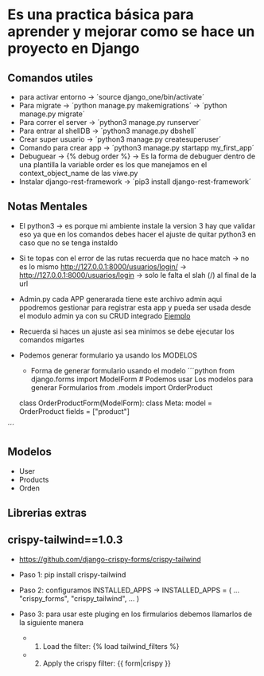 # Es una practica básica para aprender y mejorar como se hace un proyecto en Django 

## Comandos utiles 
- para activar entorno -> ´source django_one/bin/activate´
- Para migrate -> ´python manage.py makemigrations´ -> ´python manage.py migrate´
- Para correr el server -> ´python3 manage.py runserver´
- Para entrar al shellDB -> ´python3 manage.py dbshell´
- Crear super usuario -> ´python3 manage.py createsuperuser´
- Comando para crear app ->  ´python3 manage.py startapp my_first_app´
- Debuguear -> {% debug order %} -> Es la forma de debuguer dentro de una plantilla la variable order es los que manejamos en el context_object_name de 
las viwe.py
- Instalar django-rest-framework -> ´pip3 install django-rest-framework´



## Notas Mentales 
- El python3 -> es porque mi ambiente instale la version 3 hay que validar eso ya que en los comandos debes hacer el ajuste de quitar python3 en caso que no se tenga instaldo 
- Si te topas con el error de las rutas recuerda que no hace match -> no es lo mismo http://127.0.0.1:8000/usuarios/login/ -> http://127.0.0.1:8000/usuarios/login -> solo le falta el slah (/) al final de la url 
- Admin.py cada APP generarada tiene este archivo admin aqui ppodremos gestionar para registrar esta app y pueda ser usada desde el modulo admin ya con su CRUD integrado [Ejemplo](../cofee_shop/products/admin.py)
- Recuerda si haces un ajuste asi sea minimos se debe ejecutar los comandos migartes 
- Podemos generar formulario ya usando los MODELOS 
    - Forma de generar formulario usando el modelo 
    ´´´python
    from django.forms import ModelForm # Podemos usar Los modelos para generar Formularios 
    from .models import OrderProduct


    class OrderProductForm(ModelForm):
        class Meta:
            model = OrderProduct
            fields = ["product"]

´´´

## Modelos 
- User
- Products
- Orden

## Librerias extras 


## crispy-tailwind==1.0.3
- https://github.com/django-crispy-forms/crispy-tailwind 
- Paso 1: pip install crispy-tailwind
- Paso 2: configuramos INSTALLED_APPS -> 
INSTALLED_APPS = (
    ...
    "crispy_forms",
    "crispy_tailwind",
    ...
)

- Paso 3: para usar este pluging en los firmularios debemos llamarlos de la siguiente manera 
    - 1.  Load the filter: {% load tailwind_filters %}
    - 2. Apply the crispy filter: {{ form|crispy }} 
